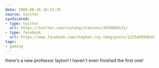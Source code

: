 ```yaml
---
date: 2009-08-26 16:13:35
source: twitter
syndicated:
- type: twitter
  url: https://twitter.com/roytang/statuses/3559080121/
- type: facebook
  url: https://www.facebook.com/stephen.roy.tang/posts/122546959634
tags:
- gaming
---
```


there's a new professor layton! I haven't even finished the first one!